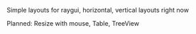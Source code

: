 Simple layouts for raygui, horizontal, vertical layouts right now

Planned: Resize with mouse, Table, TreeView
